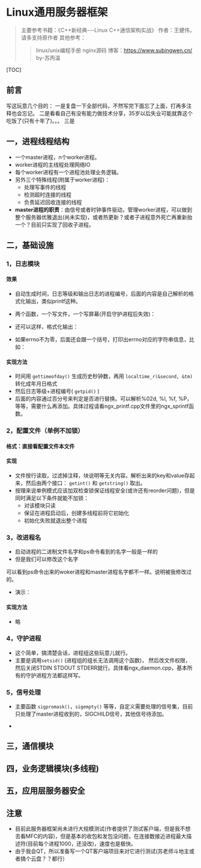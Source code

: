 
# Linux通用服务器框架

> 主要参考书籍：《C++新经典---Linux C++通信架构实战》 作者：王健伟，请多支持原作者
其他参考：
> >linux/unix编程手册
> >nginx源码
> >博客：<https://www.subingwen.cn/> by-苏丙温

[TOC]

## 前言

写这玩意几个目的：
一是复盘一下全部代码，不然写完下面忘了上面，打再多注释也会忘记。
二是看看自己有没有能力做技术分享，35岁以后失业可能就靠这个吃饭了(只有十年了)。。。
三是

## 一，进程线程结构

* 一个master进程，n个worker进程。
* worker进程的主线程处理网络IO
* 每个worker进程有一个进程池处理业务逻辑。
* 另外三个特殊线程(附属于worker进程)：
  * 处理写事件的线程
  * 检测超时连接的线程
  * 负责延迟回收连接的线程
* **master进程的职责**：由信号或者时钟事件驱动，管理worker进程，可以做到整个服务器优雅退出(尚未实现)，或者热更新？或者子进程意外死亡再重新抬一个？目前只实现了回收子进程。

## 二，基础设施

### 1，日志模块

#### 效果

* 自动生成时间，日志等级和输出日志的进程编号，后面的内容是自己解析的格式化输出，类似printf这种。
* 两个函数，一个写文件，一个写屏幕(开启守护进程后失效)：
   
* 还可以这样，格式化输出：
   
* 如果errno不为零，后面还会跟一个括号，打印出errno对应的字符串信息，比如：
 

#### 实现方法

* 时间用 `gettimeofday()`  生成历史秒钟数，再用 `localtime_r(&second, &tm)` 转化成年月日格式
* 然后日志等级+进程编号( `getpid()` )
* 后面的内容通过百分号来判定是否进行替换。可以解析%02d, %l, %f, %P，等等，需要什么再添加。具体过程请看ngx_printf.cpp文件里的ngx_sprintf函数。

### 2，配置文件（单例不加锁）

#### 格式：直接看配置文件本文件

#### 实现

* 文件按行读取，过滤掉注释，块说明等无关内容。解析出来的key和value存起来，然后由两个接口： `getint()` 和 `getstring()` 取出。
* 按理来说单例模式应该加双检查锁保证线程安全(或许还有reorder问题)，但是同时满足以下条件就能不加锁：
  * 对该模块只读
  * 保证在进程启动后，创建多线程前将它初始化
  * 初始化失败就退出整个进程

### 3，改进程名

* 启动进程的二进制文件名字和ps命令看到的名字一般是一样的
* 但是我们可以修改这个名字
 
 可以看到ps命令出来的woker进程和master进程名字都不一样。说明被我修改过的。

* 演示：

#### 实现方法

* 略

### 4，守护进程

* 这个简单，搞清楚会话，进程组这些玩意儿就行。
* 主要是调用`setsid()` (进程组的组长无法调用这个函数)， 然后改文件权限，然后关闭STDIN STDOUT STDERR就行。具体看ngx_daemon.cpp，基本所有的守护进程方法都这样写。

### 5，信号处理

* 主要函数 `sigpromask()`，`sigempty()` 等等，自定义需要处理的信号集，目前只处理了master进程收到的，SIGCHILD信号，其他信号待添加。

*
  
## 三，通信模块

## 四，业务逻辑模块(多线程)

## 五，应用层服务器安全

## 注意

* 目前此服务器框架尚未进行大规模测试(作者提供了测试客户端，但是我不想去看MFC的内容)，但是基本的收包和发包没问题，在连接数接近进程最大描述符(目前每个进程1000，还没改)，速度也是极快。
* 由于我会QT，所以准备写一个QT客户端项目来对它进行测试(苏老师斗地主或者搞个云盘？？都行）
